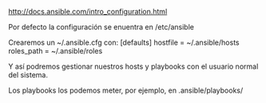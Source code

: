 http://docs.ansible.com/intro_configuration.html

Por defecto la configuración se enuentra en /etc/ansible


Crearemos un ~/.ansible.cfg con:
[defaults]
hostfile       = ~/.ansible/hosts
roles_path    = ~/.ansible/roles


Y así podremos gestionar nuestros hosts y playbooks con el usuario normal del sistema.

Los playbooks los podemos meter, por ejemplo, en .ansible/playbooks/

